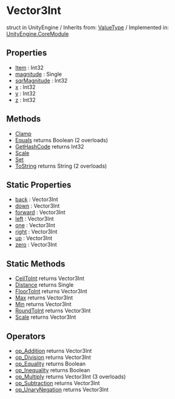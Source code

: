 # Vector3Int
struct in UnityEngine
 / Inherits from: <a href="https://docs.unity3d.com/6000.2/Documentation/ScriptReference/ValueType.html">ValueType</a> / Implemented in: <a href="https://docs.unity3d.com/6000.2/Documentation/ScriptReference/UnityEngine.CoreModule.html">UnityEngine.CoreModule</a>

## Properties
- <a href="https://docs.unity3d.com/6000.2/Documentation/ScriptReference/Vector3Int-Item.html">Item</a> : Int32
- <a href="https://docs.unity3d.com/6000.2/Documentation/ScriptReference/Vector3Int-magnitude.html">magnitude</a> : Single
- <a href="https://docs.unity3d.com/6000.2/Documentation/ScriptReference/Vector3Int-sqrMagnitude.html">sqrMagnitude</a> : Int32
- <a href="https://docs.unity3d.com/6000.2/Documentation/ScriptReference/Vector3Int-x.html">x</a> : Int32
- <a href="https://docs.unity3d.com/6000.2/Documentation/ScriptReference/Vector3Int-y.html">y</a> : Int32
- <a href="https://docs.unity3d.com/6000.2/Documentation/ScriptReference/Vector3Int-z.html">z</a> : Int32

## Methods
- <a href="https://docs.unity3d.com/6000.2/Documentation/ScriptReference/Vector3Int.Clamp.html">Clamp</a>
- <a href="https://docs.unity3d.com/6000.2/Documentation/ScriptReference/Vector3Int.Equals.html">Equals</a> returns Boolean (2 overloads)
- <a href="https://docs.unity3d.com/6000.2/Documentation/ScriptReference/Vector3Int.GetHashCode.html">GetHashCode</a> returns Int32
- <a href="https://docs.unity3d.com/6000.2/Documentation/ScriptReference/Vector3Int.Scale.html">Scale</a>
- <a href="https://docs.unity3d.com/6000.2/Documentation/ScriptReference/Vector3Int.Set.html">Set</a>
- <a href="https://docs.unity3d.com/6000.2/Documentation/ScriptReference/Vector3Int.ToString.html">ToString</a> returns String (2 overloads)

## Static Properties
- <a href="https://docs.unity3d.com/6000.2/Documentation/ScriptReference/Vector3Int-back.html">back</a> : Vector3Int
- <a href="https://docs.unity3d.com/6000.2/Documentation/ScriptReference/Vector3Int-down.html">down</a> : Vector3Int
- <a href="https://docs.unity3d.com/6000.2/Documentation/ScriptReference/Vector3Int-forward.html">forward</a> : Vector3Int
- <a href="https://docs.unity3d.com/6000.2/Documentation/ScriptReference/Vector3Int-left.html">left</a> : Vector3Int
- <a href="https://docs.unity3d.com/6000.2/Documentation/ScriptReference/Vector3Int-one.html">one</a> : Vector3Int
- <a href="https://docs.unity3d.com/6000.2/Documentation/ScriptReference/Vector3Int-right.html">right</a> : Vector3Int
- <a href="https://docs.unity3d.com/6000.2/Documentation/ScriptReference/Vector3Int-up.html">up</a> : Vector3Int
- <a href="https://docs.unity3d.com/6000.2/Documentation/ScriptReference/Vector3Int-zero.html">zero</a> : Vector3Int

## Static Methods
- <a href="https://docs.unity3d.com/6000.2/Documentation/ScriptReference/Vector3Int.CeilToInt.html">CeilToInt</a> returns Vector3Int
- <a href="https://docs.unity3d.com/6000.2/Documentation/ScriptReference/Vector3Int.Distance.html">Distance</a> returns Single
- <a href="https://docs.unity3d.com/6000.2/Documentation/ScriptReference/Vector3Int.FloorToInt.html">FloorToInt</a> returns Vector3Int
- <a href="https://docs.unity3d.com/6000.2/Documentation/ScriptReference/Vector3Int.Max.html">Max</a> returns Vector3Int
- <a href="https://docs.unity3d.com/6000.2/Documentation/ScriptReference/Vector3Int.Min.html">Min</a> returns Vector3Int
- <a href="https://docs.unity3d.com/6000.2/Documentation/ScriptReference/Vector3Int.RoundToInt.html">RoundToInt</a> returns Vector3Int
- <a href="https://docs.unity3d.com/6000.2/Documentation/ScriptReference/Vector3Int.Scale.html">Scale</a> returns Vector3Int

## Operators
- <a href="https://docs.unity3d.com/6000.2/Documentation/ScriptReference/Vector3Int.op_Addition.html">op_Addition</a> returns Vector3Int
- <a href="https://docs.unity3d.com/6000.2/Documentation/ScriptReference/Vector3Int.op_Division.html">op_Division</a> returns Vector3Int
- <a href="https://docs.unity3d.com/6000.2/Documentation/ScriptReference/Vector3Int.op_Equality.html">op_Equality</a> returns Boolean
- <a href="https://docs.unity3d.com/6000.2/Documentation/ScriptReference/Vector3Int.op_Inequality.html">op_Inequality</a> returns Boolean
- <a href="https://docs.unity3d.com/6000.2/Documentation/ScriptReference/Vector3Int.op_Multiply.html">op_Multiply</a> returns Vector3Int (3 overloads)
- <a href="https://docs.unity3d.com/6000.2/Documentation/ScriptReference/Vector3Int.op_Subtraction.html">op_Subtraction</a> returns Vector3Int
- <a href="https://docs.unity3d.com/6000.2/Documentation/ScriptReference/Vector3Int.op_UnaryNegation.html">op_UnaryNegation</a> returns Vector3Int

